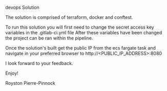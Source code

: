 devops Solution


The solution is comprised of terraform, docker and conftest.

To run this solution you will first need to change the secret access key variables in the .gitlab-ci.yml file
After these variables have been changed the project can be ran within the pipeline.

Once the solution's built get the public IP from the ecs fargate task and navigate in your preferred browser to http://<PUBLIC_IP_ADDRESS>:8080

I look forward to your feedback.

Enjoy!

Royston Pierre-Pinnock